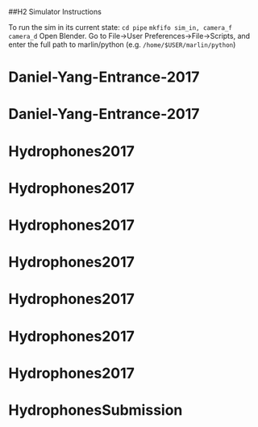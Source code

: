 ##H2 Simulator Instructions
 
To run the sim in its current state:
	`cd pipe`
	`mkfifo sim_in, camera_f camera_d` 
	Open Blender. Go to File->User Preferences->File->Scripts, and enter the full path to marlin/python (e.g. `/home/$USER/marlin/python`)  
# Daniel-Yang-Entrance-2017
# Daniel-Yang-Entrance-2017
# Hydrophones2017
# Hydrophones2017
# Hydrophones2017
# Hydrophones2017
# Hydrophones2017
# Hydrophones2017
# Hydrophones2017
# HydrophonesSubmission
